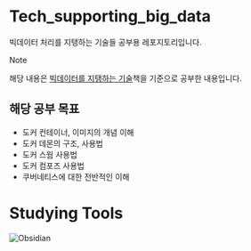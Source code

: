 # Tech_supporting_big_data
빅데이터 처리를 지탱하는 기술들 공부용 레포지토리입니다. 

> [!NOTE]
> 해당 내용은 [빅데이터를 지탱하는 기술](https://www.yes24.com/product/goods/66277191)책을 기준으로 공부한 내용입니다.

## 해당 공부 목표
- 도커 컨테이너, 이미지의 개념 이해
- 도커 데몬의 구조, 사용법
- 도커 스웜 사용법
- 도커 컴포즈 사용법
- 쿠버네티스에 대한 전반적인 이해

# Studying Tools
![Obsidian](https://img.shields.io/badge/Obsidian-%23483699.svg?style=for-the-badge&logo=obsidian&logoColor=white)
